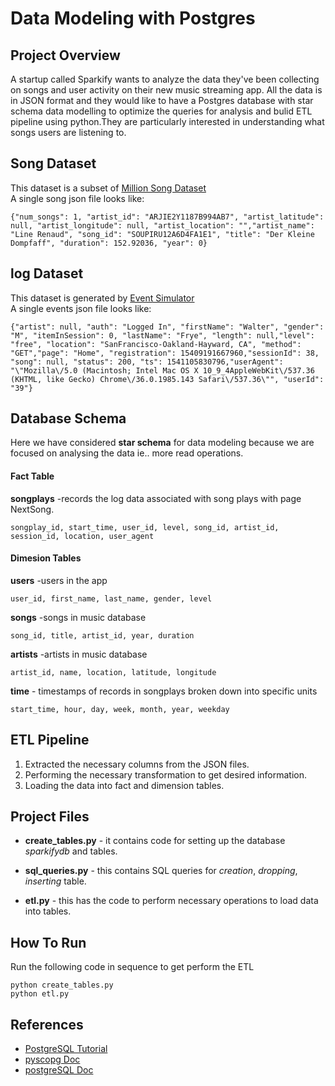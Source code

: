 # **Data Modeling with Postgres**

## **Project Overview**
A startup called Sparkify wants to analyze the data they've been collecting on songs and user activity on their new music streaming app. All the data is in JSON format and they would like to have a Postgres database with star schema data modelling to optimize the queries for analysis and bulid ETL pipeline using python.They are particularly interested in understanding what songs users are listening to.

## **Song Dataset**
This dataset is a subset of [Million Song Dataset](http://millionsongdataset.com/)  
A single song json file looks like:  
```
{"num_songs": 1, "artist_id": "ARJIE2Y1187B994AB7", "artist_latitude": null, "artist_longitude": null, "artist_location": "","artist_name": "Line Renaud", "song_id": "SOUPIRU12A6D4FA1E1", "title": "Der Kleine Dompfaff", "duration": 152.92036, "year": 0}
``` 

## **log Dataset**
This dataset is generated by [Event Simulator](https://github.com/Interana/eventsim)  
A single events json file looks like:  
```
{"artist": null, "auth": "Logged In", "firstName": "Walter", "gender": "M", "itemInSession": 0, "lastName": "Frye", "length": null,"level": "free", "location": "SanFrancisco-Oakland-Hayward, CA", "method": "GET","page": "Home", "registration": 15409191667960,"sessionId": 38, "song": null, "status": 200, "ts": 1541105830796,"userAgent": "\"Mozilla\/5.0 (Macintosh; Intel Mac OS X 10_9_4AppleWebKit\/537.36 (KHTML, like Gecko) Chrome\/36.0.1985.143 Safari\/537.36\"", "userId": "39"}
```


## **Database Schema**
Here we have considered **star schema** for data modeling because we are focused on analysing the data ie.. more read operations. 

#### **Fact Table**

**songplays** -records the log data associated with song plays with page NextSong.

```
songplay_id, start_time, user_id, level, song_id, artist_id, session_id, location, user_agent
```

#### **Dimesion Tables**

**users** -users in the app

```
user_id, first_name, last_name, gender, level
```

**songs** -songs in music database

```
song_id, title, artist_id, year, duration
```

**artists** -artists in music database

```
artist_id, name, location, latitude, longitude
```

**time** - timestamps of records in songplays broken down into specific units

```
start_time, hour, day, week, month, year, weekday
```

## **ETL Pipeline**

1. Extracted the necessary columns from the JSON files.
2. Performing the necessary transformation to get desired information.
3. Loading the data into fact and dimension tables.

## **Project Files**

* **create_tables.py** - it contains code for setting up the database *sparkifydb* and tables.

* **sql_queries.py** - this contains SQL queries for *creation*, *dropping*, *inserting* table.

* **etl.py** - this has the code to perform necessary operations to load data into tables.

## **How To Run**

Run the following code in sequence to get perform the ETL 

`python create_tables.py`  
`python etl.py`

## **References**

* [PostgreSQL Tutorial](https://www.postgresqltutorial.com/)
* [pyscopg Doc](https://www.psycopg.org/docs/)
* [postgreSQL Doc](https://www.postgresql.org/)

